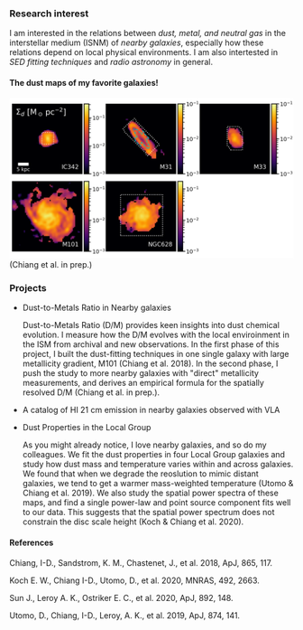 ### Research interest
I am interested in the relations between *dust, metal, and neutral gas* in the interstellar medium (ISNM) of
*nearby galaxies*, especially how these relations depend on local physical environments. I am also intertested in *SED fitting techniques* and *radio astronomy* in general.

#### The dust maps of my favorite galaxies!
![DustMaps](fig_dustmaps_r.png)
(Chiang et al. in prep.)

### Projects
+ Dust-to-Metals Ratio in Nearby galaxies

    Dust-to-Metals Ratio (D/M) provides keen insights into dust chemical evolution. I measure how the D/M evolves with the local enviroinment in the ISM from archival and new observations. In the first phase of this project, I built the dust-fitting techniques in one single galaxy with large metallicity gradient, M101 (Chiang et al. 2018). In the second phase, I push the study to more nearby galaxies with "direct" metallicity measurements, and derives an empirical formula for the spatially resolved D/M (Chiang et al. in prep.).

+ A catalog of HI 21 cm emission in nearby galaxies observed with VLA

+ Dust Properties in the Local Group

    As you might already notice, I love nearby galaxies, and so do my colleagues. We fit the dust properties in four Local Group galaxies and study how dust mass and temperature varies within and across galaxies. We found that when we degrade the reoslution to mimic distant galaxies, we tend to get a warmer mass-weighted temperature (Utomo & Chiang et al. 2019). We also study the spatial power spectra of these maps, and find a single power-law and point source component fits well to our data. This suggests that the spatial power spectrum does not constrain the disc scale height (Koch & Chiang et al. 2020).

#### References
Chiang, I-D., Sandstrom, K. M., Chastenet, J., et al. 2018, ApJ, 865, 117.

Koch E. W., Chiang I-D., Utomo, D., et al. 2020, MNRAS, 492, 2663.

Sun J., Leroy A. K., Ostriker E. C., et al. 2020, ApJ, 892, 148.

Utomo, D., Chiang, I-D., Leroy, A. K., et al. 2019, ApJ, 874, 141.
